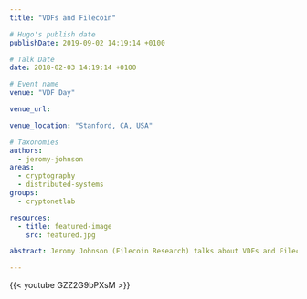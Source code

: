 ```yaml
---
title: "VDFs and Filecoin"

# Hugo's publish date
publishDate: 2019-09-02 14:19:14 +0100

# Talk Date
date: 2018-02-03 14:19:14 +0100

# Event name
venue: "VDF Day"

venue_url:

venue_location: "Stanford, CA, USA"

# Taxonomies
authors:
  - jeromy-johnson
areas:
  - cryptography
  - distributed-systems
groups:
  - cryptonetlab

resources:
  - title: featured-image
    src: featured.jpg

abstract: Jeromy Johnson (Filecoin Research) talks about VDFs and Filecoin at VDF Day.

---
```


{{< youtube GZZ2G9bPXsM >}}
